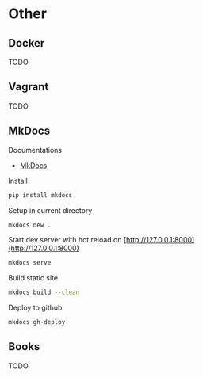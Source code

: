 # Other

## Docker

TODO

## Vagrant

TODO

## MkDocs

Documentations

* [MkDocs](http://www.mkdocs.org)

Install
```bash
pip install mkdocs
```

Setup in current directory
```bash
mkdocs new .
```

Start dev server with hot reload on [http://127.0.0.1:8000](http://127.0.0.1:8000)
```bash
mkdocs serve
```

Build static site
```bash
mkdocs build --clean
```

Deploy to github
```bash
mkdocs gh-deploy
```

## Books

TODO
